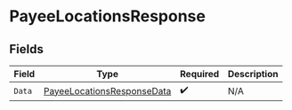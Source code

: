 # PayeeLocationsResponse


## Fields

| Field                                                                               | Type                                                                                | Required                                                                            | Description                                                                         |
| ----------------------------------------------------------------------------------- | ----------------------------------------------------------------------------------- | ----------------------------------------------------------------------------------- | ----------------------------------------------------------------------------------- |
| `Data`                                                                              | [PayeeLocationsResponseData](../../Models/Components/PayeeLocationsResponseData.md) | :heavy_check_mark:                                                                  | N/A                                                                                 |